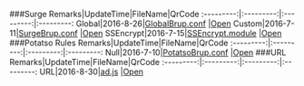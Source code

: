 ###Surge
Remarks|UpdateTime|FileName|QrCode
:---------:|:---------:|:---------:|:---------:
Global|2016-8-26|[GlobalBrup.conf](https://raw.githubusercontent.com/Brywmzl/Conf/master/ConfFile/GlobalBrup.conf) |[Open](http://qr.liantu.com/api.php?&w=500&text=https://raw.githubusercontent.com/Brywmzl/Conf/master/ConfFile/GlobalBrup.conf)
Custom|2016-7-11|[SurgeBrup.conf](https://raw.githubusercontent.com/Brywmzl/Conf/master/ConfFile/SurgeBrup.conf) |[Open](http://qr.liantu.com/api.php?&w=500&text=https://raw.githubusercontent.com/Brywmzl/Conf/master/ConfFile/SurgeBrup.conf)
SSEncrypt|2016-7-15|[SSEncrypt.module](https://github.com/Brywmzl/Conf/raw/master/SSEncrypt.module) |[Open](http://qr.liantu.com/api.php?&w=500&text=https://github.com/Brywmzl/Conf/raw/master/SSEncrypt.module)
###Potatso Rules
Remarks|UpdateTime|FileName|QrCode
:---------:|:---------:|:---------:|:---------:
Null|2016-7-10|[PotatsoBrup.conf](https://raw.githubusercontent.com/Brywmzl/Conf/master/ConfFile/PotatsoBrup) |[Open](http://qr.liantu.com/api.php?&w=500&text=https://raw.githubusercontent.com/Brywmzl/Conf/master/ConfFile/PotatsoBrup)
###URL
Remarks|UpdateTime|FileName|QrCode
:---------:|:---------:|:---------:|:---------:
URL|2016-8-30|[ad.js](https://raw.githubusercontent.com/Brywmzl/Conf/master/ConfFile/ad.js) |[Open](http://qr.liantu.com/api.php?&w=500&text=https://raw.githubusercontent.com/Brywmzl/Conf/master/ConfFile/ad.js)
